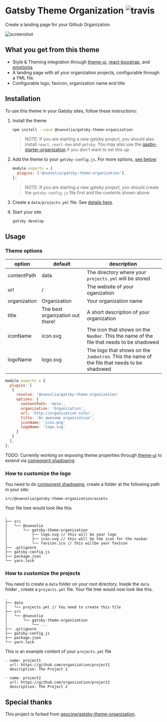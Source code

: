 # Gatsby Theme Organization ![travis](https://travis-ci.org/nuevolia/gatsby-theme-organization.svg?branch=master)

Create a landing page for your Github Organization

![screenshot](https://i.imgur.com/AbGyhZr.png)

## What you get from this theme

- Style & Theming integration through [theme-ui](https://theme-ui.com/), [react-boostrap](https://react-bootstrap.github.io/), and [emotionjs](https://emotion.sh)
- A landing page with all your organization projects, configurable through a YML file.
- Configurable logo, favicon, organization name and title

## Installation

To use this theme in your Gatsby sites, follow these instructions:

1.  Install the theme

    ```sh
    npm install --save @nuevolia/gatsby-theme-organization
    ```
    > NOTE: If you are starting a new gatsby project, you should also install `react`, `react-dom` and `gatsby`. You may also use the [gasby-starter-organization](https://github.com/nuevolia/gatsby-starter-organization) if you don't want to set this up.

2.  Add the theme to your `gatsby-config.js`. For more options, [see below](#theme-options):

    ```js
    module.exports = {
      plugins: ['@nuevolia/gatsby-theme-organization'],
    };
    ```
    > NOTE: If you are starting a new gatsby project, you should create the `gatsby-config.js` file first and the contents shown above

3. Create a `data/projects.yml` file. See [details here](#how-to-customize-the-projects).

4.  Start your site
    ```sh
    gatsby develop
    ```

## Usage

### Theme options

| option       | default                          | description                                                                                 |
|--------------|----------------------------------|---------------------------------------------------------------------------------------------|
| contentPath  | data                             | The directory where your `projects.yml` will be stored                                      |
| url          | /                                | The website of your oganization                                                             |
| organization | Organization                     | Your organization name                                                                      |
| title        | The best organization out there! | A short description of your organization                                                    |
| iconName     | icon.svg                         | The icon that shows on the `NavBar`. This the name of the file that needs to be shadowed    |
| logoName     | logo.svg                         | The logo that shows on the `Jumbotron`. This the name of the file that needs to be shadowed |

```js
module.exports = {
  plugins: [
   {
     resolve: '@nuevolia/gatsby-theme-organization'
     options: {
       contentPath: 'data',
       organization: 'Organization',
       url: 'http://organization-site/',
       title: 'An awesome organization',
       iconName: 'icon.png'
       logoName: 'logo.svg'
     }
   }
  ],
};
```

TODO: Currently working on exposing theme properties through [theme-ui](https://theme-ui.com/) to extend via [component shadowing](https://www.gatsbyjs.org/blog/2019-04-29-component-shadowing/)

### How to customize the logo

You need to do [component shadowing](https://www.gatsbyjs.org/blog/2019-04-29-component-shadowing/), create a folder at the following path in your site:

```
src/@nuevolia/gatsby-theme-organization/assets
```
Your file tree would look like this

```
.
├── src
│   └── @nuevolia
│       └── gatsby-theme-organization
│           ├── logo.svg // this will be your logo
│           ├── icon.svg // this will be the icon for the navbar
│           └── favicon.ico // this willbe your favicon
├── .gitignore
├── gatsby-config.js
├── package.json
└── yarn.lock
```

### How to customize the projects

You need to create a `data` folder on your root directory. Inside the `data` folder , create a `projects.yml` file. Your file tree would now look like this.

```
.
├── data
│   └── projects.yml // You need to create this file
├── src
│   └── @nuevolia
│       └── gatsby-theme-organization
│           └── ...
├── .gitignore
├── gatsby-config.js
├── package.json
└── yarn.lock
```

This is an example content of your `projects.yml` file

```
- name: project1
  url: https://github.com/organization/project1
  description: The Project 1

- name: project2
  url: https://github.com/organization/project2
  description: The Project 2
```

## Special thanks

This project is forked from [geocine/gatsby-theme-organization](https://github.com/geocine/gatsby-theme-organization).
